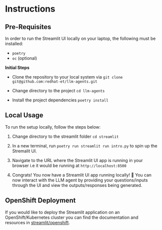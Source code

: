 # Instructions

## Pre-Requisites

In order to run the Streamlit UI locally on your laptop, the following must be installed:
* `poetry`
* `oc` (optional)

**Initial Steps**

* Clone the repository to your local system via `git clone git@github.com:redhat-et/llm-agents.git`

* Change directory to the project `cd llm-agents`

* Install the project dependencies `poetry install`

## Local Usage

To run the setup locally, follow the steps below:

1. Change directory to the streamlit folder `cd streamlit`

2. In a new terminal, run `poetry run streamlit run intro.py` to spin up the Stremalit UI.

3. Navigate to the URL where the Streamlit UI app is running in your browser i.e it would be running at `http://localhost:8500`

4. Congrats! You now have a Streamlit UI app running locally! 🥳 You can now interact with the LLM agent by providing your questions/inputs through the UI and view the outputs/responses being generated.


## OpenShift Deployment
If you would like to deploy the Streamlit application on an OpenShift/Kubernetes cluster you can find the documentation and resources in [streamlit/openshift](https://github.com/redhat-et/llm-agents/tree/main/streamlit/openshift).
